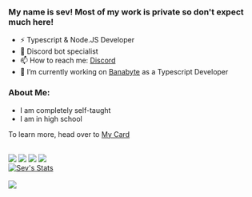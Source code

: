 ### My name is sev! Most of my work is private so don't expect much here!
  - ⚡ Typescript & Node.JS Developer
  - 🤖 Discord bot specialist
  - 📫 How to reach me: [Discord](https://discord.com/users/258757935377809409)
  - 🔭 I’m currently working on [Banabyte](https://banabyte.com) as a Typescript Developer
### About Me:
  - I am completely self-taught
  - I am in high school

To learn more, head over to [My Card](https://sev-ofc.carrd.co/)
<br>

<br>
<img src="https://img.shields.io/badge/TypeScript-007ACC?style=for-the-badge&logo=typescript&logoColor=white" /> <img src="https://img.shields.io/badge/Node%20js-339933?style=for-the-badge&logo=nodedotjs&logoColor=white" /> <img src="https://img.shields.io/badge/MongoDB-4EA94B?style=for-the-badge&logo=mongodb&logoColor=white" /> <img src="https://img.shields.io/badge/eslint-3A33D1?style=for-the-badge&logo=eslint&logoColor=white" />
 <br>
<a href="https://github.com/sev-ofc">
  <img align="center" src="https://github-readme-stats.vercel.app/api?username=sev-ofc&show_icons=true&include_all_commits=true&show_icons=true&title_color=fff&icon_color=79ff97&text_color=9f9f9f&bg_color=151515" alt="Sev's Stats" />
</a>
<br><br>
<a href="https://github.com/sev-ofc?tab=repositories">
  <img align="center" src="https://github-readme-stats.vercel.app/api/top-langs/?username=sev-ofc&layout=compact&show_icons=true&title_color=fff&icon_color=79ff97&text_color=9f9f9f&bg_color=151515" />
</a>
<br>


